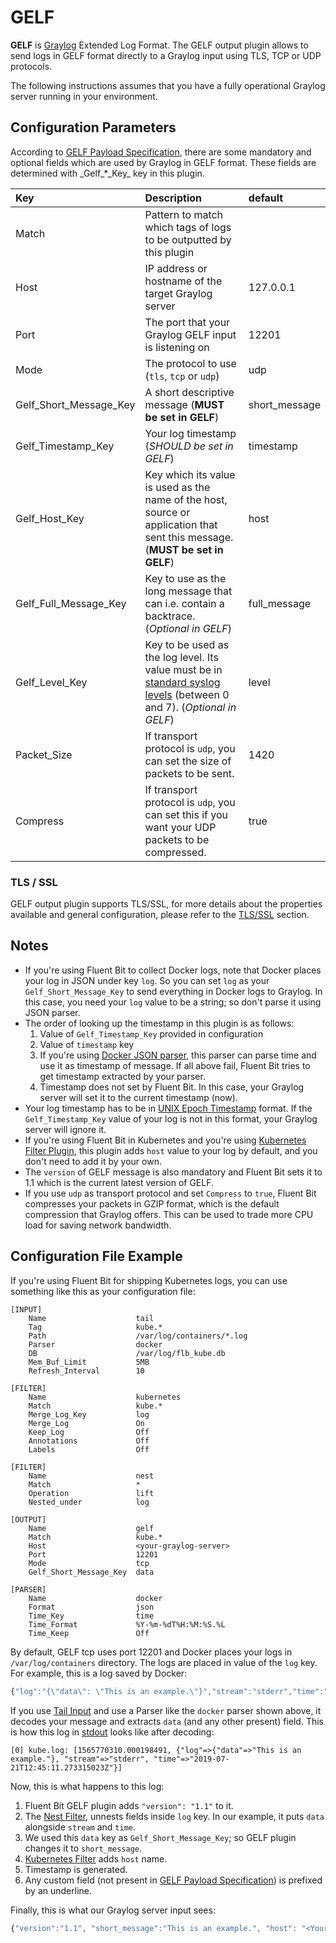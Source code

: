 # GELF

**GELF** is [Graylog](https://www.graylog.org/) Extended Log Format. The GELF output plugin allows to send logs in GELF format directly to a Graylog input using TLS, TCP or UDP protocols.

The following instructions assumes that you have a fully operational Graylog server running in your environment.

## Configuration Parameters

According to [GELF Payload Specification](https://docs.graylog.org/en/latest/pages/gelf.html#gelf-payload-specification), there are some mandatory and optional fields which are used by Graylog in GELF format. These fields are determined with _Gelf\_\*\_Key\_ key in this plugin.

| Key | Description | default |
| :--- | :--- | :--- |
| Match | Pattern to match which tags of logs to be outputted by this plugin |  |
| Host | IP address or hostname of the target Graylog server | 127.0.0.1 |
| Port | The port that your Graylog GELF input is listening on | 12201 |
| Mode | The protocol to use \(`tls`, `tcp` or `udp`\) | udp |
| Gelf\_Short\_Message\_Key | A short descriptive message \(**MUST be set in GELF**\) | short\_message |
| Gelf\_Timestamp\_Key | Your log timestamp \(_SHOULD be set in GELF_\) | timestamp |
| Gelf\_Host\_Key | Key which its value is used as the name of the host, source or application that sent this message. \(**MUST be set in GELF**\) | host |
| Gelf\_Full\_Message\_Key | Key to use as the long message that can i.e. contain a backtrace. \(_Optional in GELF_\) | full\_message |
| Gelf\_Level\_Key | Key to be used as the log level. Its value must be in [standard syslog levels](https://en.wikipedia.org/wiki/Syslog#Severity_level) \(between 0 and 7\). \(_Optional in GELF_\) | level |
| Packet\_Size | If transport protocol is `udp`, you can set the size of packets to be sent. | 1420 |
| Compress | If transport protocol is `udp`, you can set this if you want your UDP packets to be compressed. | true |

### TLS / SSL

GELF output plugin supports TLS/SSL, for more details about the properties available and general configuration, please refer to the [TLS/SSL](../configuration/tls_ssl.md) section.

## Notes

* If you're using Fluent Bit to collect Docker logs, note that Docker places your log in JSON under key `log`. So you can set `log` as your `Gelf_Short_Message_Key` to send everything in Docker logs to Graylog. In this case, you need your `log` value to be a string; so don't parse it using JSON parser.
* The order of looking up the timestamp in this plugin is as follows:
  1. Value of `Gelf_Timestamp_Key` provided in configuration
  2. Value of `timestamp` key
  3. If you're using [Docker JSON parser](../parser/json.md), this parser can parse time and use it as timestamp of message. If all above fail, Fluent Bit tries to get timestamp extracted by your parser.
  4. Timestamp does not set by Fluent Bit. In this case, your Graylog server will set it to the current timestamp \(now\).
* Your log timestamp has to be in [UNIX Epoch Timestamp](https://en.wikipedia.org/wiki/Unix_time) format. If the `Gelf_Timestamp_Key` value of your log is not in this format, your Graylog server will ignore it.
* If you're using Fluent Bit in Kubernetes and you're using [Kubernetes Filter Plugin](../filter/kubernetes.md), this plugin adds `host` value to your log by default, and you don't need to add it by your own.
* The `version` of GELF message is also mandatory and Fluent Bit sets it to 1.1 which is the current latest version of GELF.
* If you use `udp` as transport protocol and set `Compress` to `true`, Fluent Bit compresses your packets in GZIP format, which is the default compression that Graylog offers. This can be used to trade more CPU load for saving network bandwidth.

## Configuration File Example

If you're using Fluent Bit for shipping Kubernetes logs, you can use something like this as your configuration file:

```text
[INPUT]
    Name                    tail
    Tag                     kube.*
    Path                    /var/log/containers/*.log
    Parser                  docker
    DB                      /var/log/flb_kube.db
    Mem_Buf_Limit           5MB
    Refresh_Interval        10

[FILTER]
    Name                    kubernetes
    Match                   kube.*
    Merge_Log_Key           log
    Merge_Log               On
    Keep_Log                Off
    Annotations             Off
    Labels                  Off

[FILTER]
    Name                    nest
    Match                   *
    Operation               lift
    Nested_under            log

[OUTPUT]
    Name                    gelf
    Match                   kube.*
    Host                    <your-graylog-server>
    Port                    12201
    Mode                    tcp
    Gelf_Short_Message_Key  data

[PARSER]
    Name                    docker
    Format                  json
    Time_Key                time
    Time_Format             %Y-%m-%dT%H:%M:%S.%L
    Time_Keep               Off
```

By default, GELF tcp uses port 12201 and Docker places your logs in `/var/log/containers` directory. The logs are placed in value of the `log` key. For example, this is a log saved by Docker:

```javascript
{"log":"{\"data\": \"This is an example.\"}","stream":"stderr","time":"2019-07-21T12:45:11.273315023Z"}
```

If you use [Tail Input](https://github.com/edsiper/fluent-bit-docs/tree/cb40da03dcc847335abcda483b6c0effc20e09a1/output/input/tail.md) and use a Parser like the `docker` parser shown above, it decodes your message and extracts `data` \(and any other present\) field. This is how this log in [stdout](stdout.md) looks like after decoding:

```text
[0] kube.log: [1565770310.000198491, {"log"=>{"data"=>"This is an example."}, "stream"=>"stderr", "time"=>"2019-07-21T12:45:11.273315023Z"}]
```

Now, this is what happens to this log:

1. Fluent Bit GELF plugin adds `"version": "1.1"` to it.
2. The [Nest Filter](https://github.com/edsiper/fluent-bit-docs/tree/cb40da03dcc847335abcda483b6c0effc20e09a1/output/filter/nest.md), unnests fields inside `log` key. In our example, it puts `data` alongside `stream` and `time`.
3. We used this `data` key as `Gelf_Short_Message_Key`; so GELF plugin changes it to `short_message`.
4. [Kubernetes Filter](https://github.com/edsiper/fluent-bit-docs/tree/cb40da03dcc847335abcda483b6c0effc20e09a1/output/filter/kubernetes.md) adds `host` name.
5. Timestamp is generated.
6. Any custom field \(not present in [GELF Payload Specification](https://docs.graylog.org/en/latest/pages/gelf.html#gelf-payload-specification)\) is prefixed by an underline.

Finally, this is what our Graylog server input sees:

```javascript
{"version":"1.1", "short_message":"This is an example.", "host": "<Your Node Name>", "_stream":"stderr", "timestamp":1565770310.000199}
```

